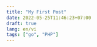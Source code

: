 ```yaml
---
title: "My First Post"
date: 2022-05-25T11:46:23+07:00
draft: true
lang: en/vi
tags: ["go", "PHP"]
---
```


